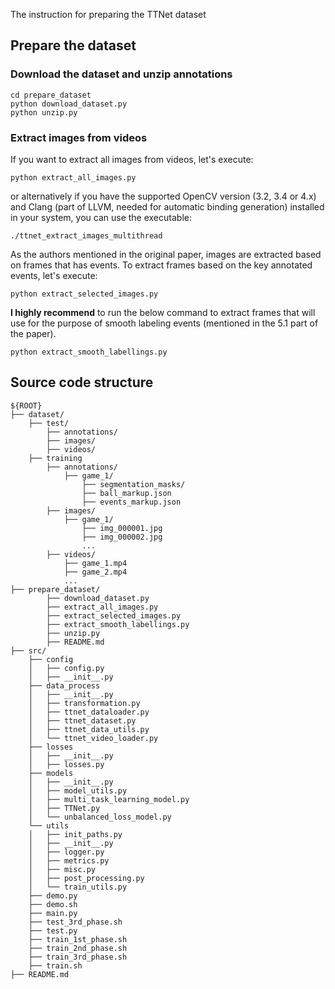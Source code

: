 The instruction for preparing the TTNet dataset

## Prepare the dataset
### Download the dataset and unzip annotations

```shell script
cd prepare_dataset
python download_dataset.py
python unzip.py
```

### Extract images from videos
If you want to extract all images from videos, let's execute:

```shell script
python extract_all_images.py
```
or alternatively if you have the supported OpenCV version (3.2, 3.4 or 4.x) and Clang (part of LLVM, needed for automatic binding generation) installed in your system, you can use the executable:
```shell script
./ttnet_extract_images_multithread
```

As the authors mentioned in the original paper, images are extracted based on frames that has events. 
To extract frames based on the key annotated events, let's execute:

```shell script
python extract_selected_images.py
```

**I highly recommend** to run the below command to extract frames that will use for the purpose of smooth labeling events (mentioned in the 5.1 part of the paper).

 ```shell script
python extract_smooth_labellings.py
```

## Source code structure

```shell script
${ROOT}
├── dataset/
    ├── test/
        ├── annotations/
        ├── images/
        ├── videos/
    ├── training
        ├── annotations/
            ├── game_1/
                ├── segmentation_masks/
                ├── ball_markup.json
                ├── events_markup.json
        ├── images/
            ├── game_1/
                ├── img_000001.jpg
                ├── img_000002.jpg
                ...
        ├── videos/
            ├── game_1.mp4
            ├── game_2.mp4
            ...
├── prepare_dataset/
        ├── download_dataset.py
        ├── extract_all_images.py
        ├── extract_selected_images.py
        ├── extract_smooth_labellings.py
        ├── unzip.py
        ├── README.md
├── src/
    ├── config
    │   ├── config.py
    │   ├── __init__.py
    ├── data_process
    │   ├── __init__.py
    │   ├── transformation.py
    │   ├── ttnet_dataloader.py
    │   ├── ttnet_dataset.py
    │   ├── ttnet_data_utils.py
    │   └── ttnet_video_loader.py
    ├── losses
    │   ├── __init__.py
    │   ├── losses.py
    ├── models
    │   ├── __init__.py
    │   ├── model_utils.py
    │   ├── multi_task_learning_model.py
    │   ├── TTNet.py
    │   └── unbalanced_loss_model.py
    └── utils
    │   ├── init_paths.py
    │   ├── __init__.py
    │   ├── logger.py
    │   ├── metrics.py
    │   ├── misc.py
    │   ├── post_processing.py
    │   └── train_utils.py
    ├── demo.py
    ├── demo.sh
    ├── main.py
    ├── test_3rd_phase.sh
    ├── test.py
    ├── train_1st_phase.sh
    ├── train_2nd_phase.sh
    ├── train_3rd_phase.sh
    ├── train.sh
├── README.md
```
